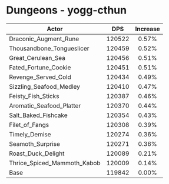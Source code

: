 # Dungeons - yogg-cthun
| Actor | DPS | Increase |
|---|:---:|:---:|
|Draconic_Augment_Rune|120522|0.57%|
|Thousandbone_Tongueslicer|120459|0.52%|
|Great_Cerulean_Sea|120456|0.51%|
|Fated_Fortune_Cookie|120451|0.51%|
|Revenge_Served_Cold|120434|0.49%|
|Sizzling_Seafood_Medley|120410|0.47%|
|Feisty_Fish_Sticks|120387|0.46%|
|Aromatic_Seafood_Platter|120370|0.44%|
|Salt_Baked_Fishcake|120354|0.43%|
|Filet_of_Fangs|120308|0.39%|
|Timely_Demise|120274|0.36%|
|Seamoth_Surprise|120271|0.36%|
|Roast_Duck_Delight|120089|0.21%|
|Thrice_Spiced_Mammoth_Kabob|120009|0.14%|
|Base|119842|0.00%|
